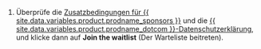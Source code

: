 1. Überprüfe die [Zusatzbedingungen für {{ site.data.variables.product.prodname_sponsors }}](/github/site-policy/github-sponsors-additional-terms) und die [{{ site.data.variables.product.prodname_dotcom }}-Datenschutzerklärung](/articles/github-privacy-statement), und klicke dann auf **Join the waitlist** (Der Warteliste beitreten).
